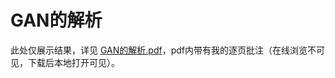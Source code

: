 # GAN的解析

此处仅展示结果，详见 [GAN的解析.pdf](https://github.com/hemath1001/DM_ML_DL/blob/master/GAN%E7%9A%84%E8%A7%A3%E6%9E%90/GAN%E7%9A%84%E8%A7%A3%E6%9E%90.pdf)，pdf内带有我的逐页批注（在线浏览不可见，下载后本地打开可见）。
